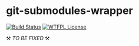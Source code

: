 # git-submodules-wrapper

[![Build Status](https://dev.azure.com/kiniou/kiniou/_apis/build/status/kiniou.git-submodules-wrapper?branchName=master)](https://dev.azure.com/kiniou/kiniou/_build/latest?definitionId=2&branchName=master)
[![WTFPL License](http://www.wtfpl.net/wp-content/uploads/2012/12/wtfpl-badge-2.png)](http://www.wtfpl.net/)

⚒ _TO BE FIXED_ ⚒
